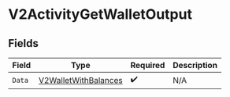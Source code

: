 # V2ActivityGetWalletOutput


## Fields

| Field                                                                   | Type                                                                    | Required                                                                | Description                                                             |
| ----------------------------------------------------------------------- | ----------------------------------------------------------------------- | ----------------------------------------------------------------------- | ----------------------------------------------------------------------- |
| `Data`                                                                  | [V2WalletWithBalances](../../Models/Components/V2WalletWithBalances.md) | :heavy_check_mark:                                                      | N/A                                                                     |